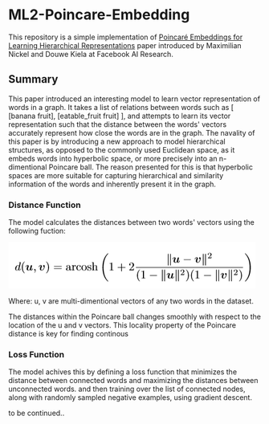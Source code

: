 # ML2-Poincare-Embedding

This repository is a simple implementation of [Poincaré Embeddings for Learning Hierarchical Representations](https://arxiv.org/abs/1705.08039) paper introduced by Maximilian Nickel and Douwe Kiela at Facebook AI Research.

## Summary

This paper introduced an interesting model to learn vector representation of words in a graph.
It takes a list of relations between words such as [ [banana fruit], [eatable_fruit fruit] ], and attempts to learn its vector representation such that the distance between the words' vectors accurately represent how close the words are in the graph.
The navality of this paper is by introducing a new approach to model hierarchical structures, as opposed to the commonly used Euclidean space, as it embeds words into hyperbolic space, or more precisely into an n-dimentional Poincare ball.
The reason presented for this is that hyperbolic spaces are more suitable for capturing hierarchical and similarity information of the words and inherently present it in the graph.

### Distance Function

The model calculates the distances between two words' vectors using the following fuction:

![distance function](/imgs/001.png "distance function")

Where:
	u, v are multi-dimentional vectors of any two words in the dataset.

The distances within the Poincare ball changes smoothly with respect to the location of the u and v vectors.
This locality property of the Poincare distance is key for finding continous 

### Loss Function

The model achives this by defining a loss function that minimizes the distance between connected words and maximizing the distances between unconnected words.
and then training over the list of connected nodes, along with randomly sampled negative examples, using gradient descent.


to be continued..